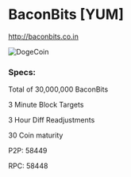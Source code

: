 # BaconBits [YUM]
http://baconbits.co.in

![DogeCoin](http://i.imgur.com/L5bTpAn.png)

### Specs:
Total of 30,000,000 BaconBits

3 Minute Block Targets

3 Hour Diff Readjustments

30 Coin maturity

P2P: 58449

RPC: 58448